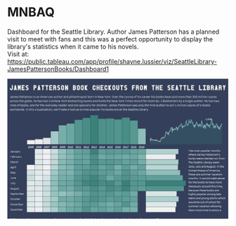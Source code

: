 # MNBAQ
Dashboard for the Seattle Library. Author James Patterson has a planned visit to meet with fans and this was a perfect opportunity to display the library's statistics when it came to his novels.
<br>
Visit at: https://public.tableau.com/app/profile/shayne.lussier/viz/SeattleLibrary-JamesPattersonBooks/Dashboard1

![Dashboard](SeattleLibrary.JPG)
